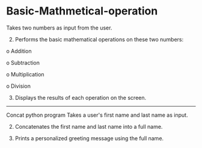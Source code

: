 # Basic-Mathmetical-operation
Takes two numbers as input from the user.

2.  Performs the basic mathematical operations on these two numbers:

o        Addition

o        Subtraction

o        Multiplication

o        Division

3.  Displays the results of each operation on the screen.
   *************************
   Concat python program
 Takes a user's first name and last name as input.

2.  Concatenates the first name and last name into a full name.

3.  Prints a personalized greeting message using the full name.
